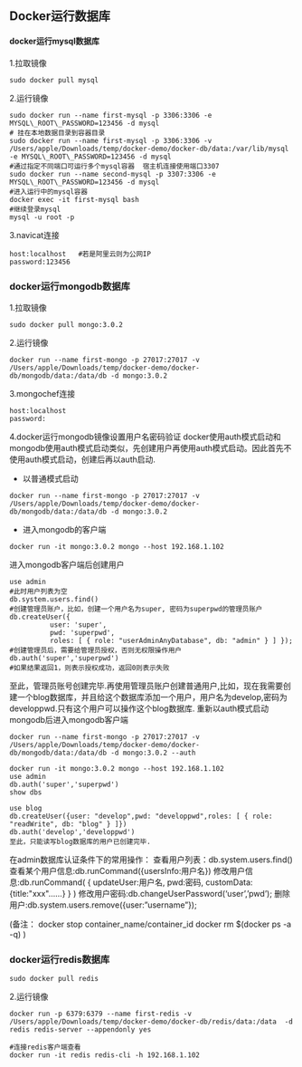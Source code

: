 ## Docker运行数据库

#### docker运行mysql数据库
1.拉取镜像
```
sudo docker pull mysql
```
2.运行镜像
```
sudo docker run --name first-mysql -p 3306:3306 -e MYSQL\_ROOT\_PASSWORD=123456 -d mysql
# 挂在本地数据目录到容器目录
sudo docker run --name first-mysql -p 3306:3306 -v /Users/apple/Downloads/temp/docker-demo/docker-db/data:/var/lib/mysql -e MYSQL\_ROOT\_PASSWORD=123456 -d mysql
#通过指定不同端口可运行多个mysql容器  宿主机连接使用端口3307
sudo docker run --name second-mysql -p 3307:3306 -e MYSQL\_ROOT\_PASSWORD=123456 -d mysql
#进入运行中的mysql容器
docker exec -it first-mysql bash
#继续登录mysql
mysql -u root -p
```
3.navicat连接
```
host:localhost   #若是阿里云则为公网IP
password:123456
```

### docker运行mongodb数据库
1.拉取镜像
```
sudo docker pull mongo:3.0.2
```
2.运行镜像
```
docker run --name first-mongo -p 27017:27017 -v /Users/apple/Downloads/temp/docker-demo/docker-db/mongodb/data:/data/db -d mongo:3.0.2
```
3.mongochef连接
```
host:localhost
password:
```
4.docker运行mongodb镜像设置用户名密码验证
docker使用auth模式启动和mongodb使用auth模式启动类似，先创建用户再使用auth模式启动。因此首先不使用auth模式启动，创建后再以auth启动.
* 以普通模式启动
```
docker run --name first-mongo -p 27017:27017 -v /Users/apple/Downloads/temp/docker-demo/docker-db/mongodb/data:/data/db -d mongo:3.0.2
```
* 进入mongodb的客户端
```
docker run -it mongo:3.0.2 mongo --host 192.168.1.102
```
进入mongodb客户端后创建用户
```
use admin
#此时用户列表为空
db.system.users.find()
#创建管理员账户，比如，创建一个用户名为super, 密码为superpwd的管理员账户
db.createUser({
          user: 'super',
          pwd: 'superpwd',
          roles: [ { role: "userAdminAnyDatabase", db: "admin" } ] });
#创建管理员后，需要给管理员授权，否则无权限操作用户
db.auth('super','superpwd')
#如果结果返回1，则表示授权成功，返回0则表示失败
```

至此，管理员账号创建完毕.再使用管理员账户创建普通用户,比如，现在我需要创建一个blog数据库，并且给这个数据库添加一个用户，用户名为develop,密码为developpwd.只有这个用户可以操作这个blog数据库.
重新以auth模式启动mongodb后进入mongodb客户端
```
docker run --name first-mongo -p 27017:27017 -v /Users/apple/Downloads/temp/docker-demo/docker-db/mongodb/data:/data/db -d mongo:3.0.2 --auth

docker run -it mongo:3.0.2 mongo --host 192.168.1.102
use admin
db.auth('super','superpwd')
show dbs

use blog
db.createUser({user: "develop",pwd: "developpwd",roles: [ { role: "readWrite", db: "blog" } ]})
db.auth('develop','developpwd')
至此，只能读写blog数据库的用户已创建完毕.
```

在admin数据库认证条件下的常用操作：
查看用户列表：db.system.users.find()
查看某个用户信息:db.runCommand({usersInfo:用户名})
修改用户信息:db.runCommand(
  {
    updateUser:用户名,
    pwd:密码,
    customData:{title:"xxx"……}
  }
)
修改用户密码:db.changeUserPassword(‘user’,’pwd’);
删除用户:db.system.users.remove({user:”username”});


(备注：
docker stop container_name/container_id
docker rm $(docker ps -a -q)
)

### docker运行redis数据库



```
sudo docker pull redis
```
2.运行镜像
```
docker run -p 6379:6379 --name first-redis -v /Users/apple/Downloads/temp/docker-demo/docker-db/redis/data:/data  -d redis redis-server --appendonly yes

#连接redis客户端查看
docker run -it redis redis-cli -h 192.168.1.102
```